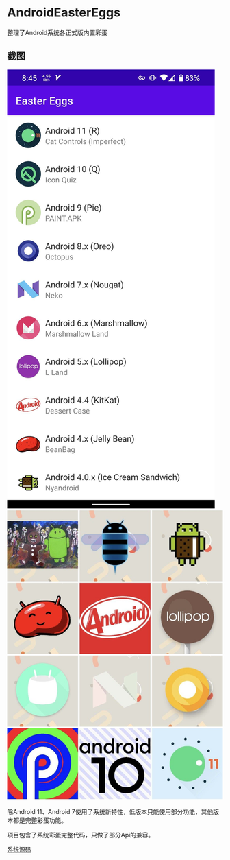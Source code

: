 # AndroidEasterEggs

整理了Android系统各正式版内置彩蛋

## 截图
![截图1](./images/screenshot.jpeg)
![截图2](./images/image.jpeg)

除Android 11、Android 7使用了系统新特性，低版本只能使用部分功能，其他版本都是完整彩蛋功能。

项目包含了系统彩蛋完整代码，只做了部分Api的兼容。

[系统源码](https://github.com/aosp-mirror/platform_frameworks_base)
